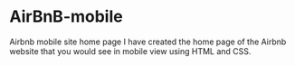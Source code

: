 # AirBnB-mobile
Airbnb mobile site home page 
I have created the home page of the Airbnb website that you would see in mobile view using HTML and CSS.